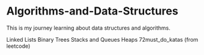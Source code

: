 # Algorithms-and-Data-Structures

This is my journey learning about data structures and algorithms.

Linked Lists
Binary Trees
Stacks and Queues
Heaps
72must_do_katas (from leetcode)
